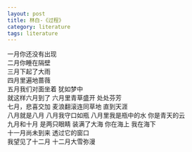 ```yaml
---
layout: post
title: 林白-《过程》
category: literature
tags: literature
---
```


>
一月你还没有出现  
二月你睡在隔壁  
三月下起了大雨  
四月里遍地蔷薇  
五月我们对面坐着 犹如梦中  
就这样六月到了 六月里青草盛开 处处芬芳  
七月，悲喜交加 麦浪翻滚连同草地 直到天涯  
八月就是八月 八月我守口如瓶 八月里我是瓶中的水 你是青天的云  
九月和十月 是两只眼睛 装满了大海 你在海上 我在海下  
十一月尚未到来 透过它的窗口  
我望见了十二月 十二月大雪弥漫
